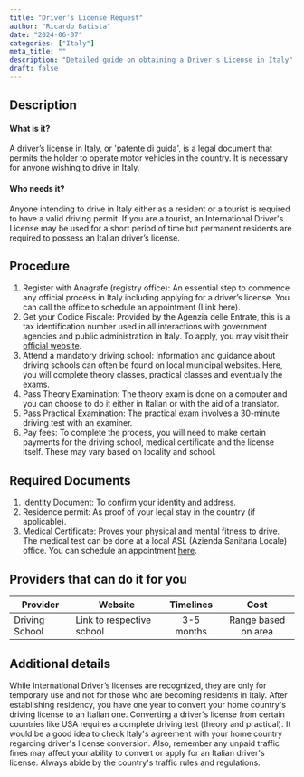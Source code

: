 ```yaml
---
title: "Driver's License Request"
author: "Ricardo Batista"
date: "2024-06-07"
categories: ["Italy"]
meta_title: ""
description: "Detailed guide on obtaining a Driver's License in Italy"
draft: false
---
```


## Description
#### What is it?
A driver’s license in Italy, or 'patente di guida', is a legal document that permits the holder to operate motor vehicles in the country. It is necessary for anyone wishing to drive in Italy.
#### Who needs it?
Anyone intending to drive in Italy either as a resident or a tourist is required to have a valid driving permit. If you are a tourist, an International Driver's License may be used for a short period of time but permanent residents are required to possess an Italian driver’s license.

## Procedure
1. Register with Anagrafe (registry office): An essential step to commence any official process in Italy including applying for a driver’s license. You can call the office to schedule an appointment (Link here).
2. Get your Codice Fiscale: Provided by the Agenzia delle Entrate, this is a tax identification number used in all interactions with government agencies and public administration in Italy. To apply, you may visit their [official website](https://www.agenziaentrate.gov.it/portale/).
3. Attend a mandatory driving school: Information and guidance about driving schools can often be found on local municipal websites. Here, you will complete theory classes, practical classes and eventually the exams.
4. Pass Theory Examination: The theory exam is done on a computer and you can choose to do it either in Italian or with the aid of a translator.
5. Pass Practical Examination: The practical exam involves a 30-minute driving test with an examiner.
6. Pay fees: To complete the process, you will need to make certain payments for the driving school, medical certificate and the license itself. These may vary based on locality and school.

## Required Documents
1. Identity Document: To confirm your identity and address.
2. Residence permit: As proof of your legal stay in the country (if applicable).
3. Medical Certificate: Proves your physical and mental fitness to drive. The medical test can be done at a local ASL (Azienda Sanitaria Locale) office. You can schedule an appointment [here](http://www.salute.gov.it/portale/temi/p2_6.jsp?lingua=italiano&id=3663&area=Assistenza%20sanitaria&menu=vuoto).

## Providers that can do it for you

| Provider        |     Website                  |     Timelines    |       Cost                         |
| --------------- | ---------------------------- |  :-------------: | :-------------:            |
| Driving School  | Link to respective school  | 3-5 months | Range based on area  |

## Additional details
While International Driver’s licenses are recognized, they are only for temporary use and not for those who are becoming residents in Italy. After establishing residency, you have one year to convert your home country's driving license to an Italian one. Converting a driver's license from certain countries like USA requires a complete driving test (theory and practical). It would be a good idea to check Italy's agreement with your home country regarding driver's license conversion. Also, remember any unpaid traffic fines may affect your ability to convert or apply for an Italian driver's license. Always abide by the country's traffic rules and regulations.